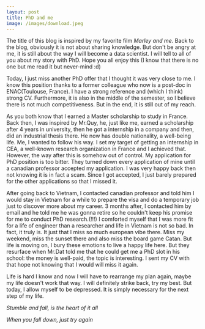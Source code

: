 ```yaml
---
layout: post
title: PhD and me
image: /images/download.jpeg
---
```


The title of this blog is inspired by my favorite film *Marley and me*. Back to the blog, obviously it is not about sharing knowledge. But don't be angry at me, it is still about the way I will become a data scientist. I will tell to all of you about my story with PhD. Hope you all enjoy this (I know that there is no one but me read it but never-mind :d)

Today, I just miss another PhD offer that I thought it was very close to me. I know this position thanks to a former colleague who now is a post-doc in ENAC(Toulouse, France). I have a strong reference and (which I think) strong CV. Furthermore, it is also in the middle of the semester, so I believe there is not much competitiveness. But in the end, it is still out of my reach.

As you both know that I earned a Master scholarship to study in France. Back then, I was inspired by Mr.Quy, he, just like me, earned a scholarship after 4 years in university, then he got a internship in a company and then, did an industrial thesis there. He now has double nationality, a well-being life. Me, I wanted to follow his way. I set my target of getting an internship in CEA, a well-known research organization in France and I achieved that. However, the way after this is somehow out of control. My application for PhD position is too bitter. They turned down every application of mine until a canadian professor accepted my application. I was very happy back then not knowing it is in fact a scam. Since I got accepted, I just barely prepared for the other applications so that I missed it.

After going back to Vietnam, I contacted canadian professor and told him I would stay in Vietnam for a while to prepare the visa and do a temporary job just to discover more about my career. 3 months after, I contacted him by email and he told me he was gonna retire so he couldn't keep his promise for me to conduct PhD research.(!!!)
I comforted myself that I was more fit for a life of engineer than a researcher and life in Vietnam is not so bad. In fact, it truly is. It just that I miss so much european vibe there. Miss my weekend, miss the sunset there and also miss the board game Catan. But life is moving on, I bury these emotions to live a happy life here. But they resurface when Mr.Dat told me that he could get me a PhD slot in his school: the money is well-paid, the topic is interesting.
I sent my CV with that hope not knowing that I would will miss it again.

Life is hard I know and now I will have to rearrange my plan again, maybe my life doesn't work that way. I will definitely strike back, try my best. But today, I allow myself to be depressed. It is simply necessary for the next step of my life.

_Stumble and fall, is the heart of it all_

_When you fall down, just try again_